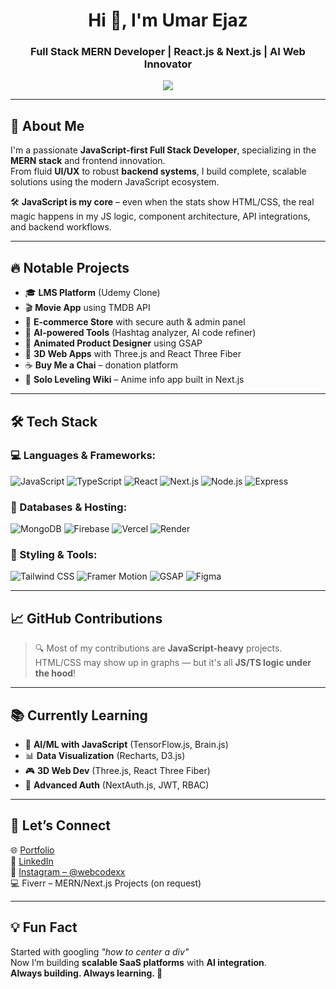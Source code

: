 <h1 align="center">Hi 👋, I'm Umar Ejaz</h1>
<h3 align="center">Full Stack MERN Developer | React.js & Next.js | AI Web Innovator</h3>

<p align="center">
  <img src="https://readme-typing-svg.herokuapp.com?font=Fira+Code&pause=1000&color=00BFA6&center=true&vCenter=true&width=435&lines=Full+Stack+MERN+Developer;JavaScript+Specialist+%7C+Next.js+%7C+Tailwind+CSS;AI+%2B+3D+Web+Explorer" />
</p>

---

## 🚀 About Me

I'm a passionate **JavaScript-first Full Stack Developer**, specializing in the **MERN stack** and frontend innovation.  
From fluid **UI/UX** to robust **backend systems**, I build complete, scalable solutions using the modern JavaScript ecosystem.

🛠️ **JavaScript is my core** – even when the stats show HTML/CSS, the real magic happens in my JS logic, component architecture, API integrations, and backend workflows.

---

## 🔥 Notable Projects

- 🎓 **LMS Platform** (Udemy Clone)
- 🎬 **Movie App** using TMDB API
- 🛒 **E-commerce Store** with secure auth & admin panel
- 🤖 **AI-powered Tools** (Hashtag analyzer, AI code refiner)
- 🎨 **Animated Product Designer** using GSAP
- 🧠 **3D Web Apps** with Three.js and React Three Fiber
- ☕ **Buy Me a Chai** – donation platform
- 🧾 **Solo Leveling Wiki** – Anime info app built in Next.js

---

## 🛠️ Tech Stack

### 💻 Languages & Frameworks:
![JavaScript](https://img.shields.io/badge/-JavaScript-black?style=flat-square&logo=javascript)
![TypeScript](https://img.shields.io/badge/-TypeScript-3178C6?style=flat-square&logo=typescript)
![React](https://img.shields.io/badge/-React-61DAFB?style=flat-square&logo=react)
![Next.js](https://img.shields.io/badge/-Next.js-black?style=flat-square&logo=next.js)
![Node.js](https://img.shields.io/badge/-Node.js-339933?style=flat-square&logo=node.js)
![Express](https://img.shields.io/badge/-Express-black?style=flat-square&logo=express)

### 🧠 Databases & Hosting:
![MongoDB](https://img.shields.io/badge/-MongoDB-47A248?style=flat-square&logo=mongodb)
![Firebase](https://img.shields.io/badge/-Firebase-FFCA28?style=flat-square&logo=firebase)
![Vercel](https://img.shields.io/badge/-Vercel-black?style=flat-square&logo=vercel)
![Render](https://img.shields.io/badge/-Render-46E3B7?style=flat-square&logo=render)

### 🎨 Styling & Tools:
![Tailwind CSS](https://img.shields.io/badge/-Tailwind%20CSS-38B2AC?style=flat-square&logo=tailwind-css)
![Framer Motion](https://img.shields.io/badge/-Framer%20Motion-black?style=flat-square&logo=framer)
![GSAP](https://img.shields.io/badge/-GSAP-88CE02?style=flat-square&logo=greensock)
![Figma](https://img.shields.io/badge/-Figma-F24E1E?style=flat-square&logo=figma)

---

## 📈 GitHub Contributions

> 🔍 Most of my contributions are **JavaScript-heavy** projects.  
> HTML/CSS may show up in graphs — but it's all **JS/TS logic under the hood**!

---

## 📚 Currently Learning

- 🧠 **AI/ML with JavaScript** (TensorFlow.js, Brain.js)
- 📊 **Data Visualization** (Recharts, D3.js)
- 🎮 **3D Web Dev** (Three.js, React Three Fiber)
- 🔐 **Advanced Auth** (NextAuth.js, JWT, RBAC)

---

## 📣 Let’s Connect

🌐 [Portfolio](https://umarmernstack.vercel.app/)  
💼 [LinkedIn](https://www.linkedin.com/in/umar-ejaz-dev)  
📸 [Instagram – @webcodexx](https://www.instagram.com/webcodexx)  
💻 Fiverr – MERN/Next.js Projects (on request)

---

## 💡 Fun Fact

Started with googling _"how to center a div"_  
Now I’m building **scalable SaaS platforms** with **AI integration**.  
**Always building. Always learning. 🚀**
